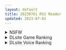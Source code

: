 ```yaml
---
layout: default
title: 20230701 RSS Reader
updated: 2023-07-01
---
```


<details class='content-parent'>
<summary>
NSFW
</summary>
<details class='content-child'>
<summary>
<span class='rss-title'> [MMD] 18.Ahegao-Mona (by Forget Skyrim) </span> <a class='rss-link' href='https://gmgard.com/gm122880' target='_blank'>&nbsp;</a>
<div class='rss-published'> 🕛 20230630 16:02:56</div>
</summary>
<img src="https://iili.io/HiTf7Tl.gif" /><br /><p>阿姨更新了 这件事炸裂程度完全不亚于乌兹加入edg&nbsp;</p>
</details>
<details class='content-child'>
<summary>
<span class='rss-title'> [RJ01062124][ちょいや]たたかう!!催眠学園[完成記念セールワンコイン♪] </span> <a class='rss-link' href='https://gmgard.com/gm122878' target='_blank'>&nbsp;</a>
<div class='rss-published'> 🕛 20230630 14:14:14</div>
</summary>
<img src="https://static.gmgard.us/Images/upload/15047302214146956.jpg" /><br /><p>手动催眠的小游戏。成功了就能艹到诱人的奶牛娘。考验手速、专注力、以及节奏感。</p>
</details>
<details class='content-child'>
<summary>
<span class='rss-title'> [230628][guilty]虜ノ誓~仲間のために身体を賭ける処女の仁義~ </span> <a class='rss-link' href='https://gmgard.com/gm122877' target='_blank'>&nbsp;</a>
<div class='rss-published'> 🕛 20230630 14:12:46</div>
</summary>
<img src="https://static.gmgard.us/Images/upload/90291302022457510.jpg" /><br /><p>故事简介
乙部静果是前任乙部组组长的独生女。
她继承了先父的位置成为了组长。
组织在前任组长时期进行了重大转型，开始从事当地的便利屋业务，静果也继承了这一转变，与邻近居民保持着良好关系。
尽管不可否认在学校等地还是有点格格不入，但静果还是有- -些可以信任的朋友。
负责保护她的青梅竹马刀塚冬子。
世界级魔术师的女儿，虽然是后辈但仍被尊称为魔术导师的巫希乃。
即使知道她是组长也能温柔以待的前辈高根迟</p>
</details>
<details class='content-child'>
<summary>
<span class='rss-title'> [230628][guilty]虜ノ誓~仲間のために身体を賭ける処女の仁義~ </span> <a class='rss-link' href='https://gmgard.com/gm122875' target='_blank'>&nbsp;</a>
<div class='rss-published'> 🕛 20230630 14:12:46</div>
</summary>
<img src="https://static.gmgard.us/Images/upload/90287302019285822.jpg" /><br /><p>故事简介
乙部静果是前任乙部组组长的独生女。
她继承了先父的位置成为了组长。
组织在前任组长时期进行了重大转型，开始从事当地的便利屋业务，静果也继承了这一转变，与邻近居民保持着良好关系。
尽管不可否认在学校等地还是有点格格不入，但静果还是有- -些可以信任的朋友。
负责保护她的青梅竹马刀塚冬子。
世界级魔术师的女儿，虽然是后辈但仍被尊称为魔术导师的巫希乃。
即使知道她是组长也能温柔以待的前辈高根迟</p>
</details>
<details class='content-child'>
<summary>
<span class='rss-title'> 【新汉化作品】[Lilith] 魔降ル夜ノ凜 汉化硬盘版[絮足瑞林个人汉化][661MB][BDOD] </span> <a class='rss-link' href='https://www.east-plus.net/read.php?tid=1870135' target='_blank'>&nbsp;</a>
<div class='rss-published'> 🕛 20230630 13:33:07</div>
</summary>
<img src='https://img.imoutomoe.net/\images/2023/06/30/042118e2ea1f8217a.jpg'/>
<img src='https://img.imoutomoe.net/\images/2023/06/30/68227_ISeSS.jpg'/>
<img src='https://img.imoutomoe.net/\images/2023/06/30/large.jpg'/>
魔降ル夜ノ凜
社团名    Lilith [リリス] 
贩卖日 2013 ..
</details>
<details class='content-child'>
<summary>
<span class='rss-title'> [无修正][未知字幕组][ピンクパイナップル] パレード・パレード 1+2 </span> <a class='rss-link' href='https://gmgard.com/gm122876' target='_blank'>&nbsp;</a>
<div class='rss-published'> 🕛 20230630 12:19:43</div>
</summary>
<img src="https://iili.io/HizDw4S.gif" /><br /><p>97年的扶她动画 新人偶像跟经纪人之间的故事以及经纪人之前经历的故事</p>
</details>
<details class='content-child'>
<summary>
<span class='rss-title'> 琉璃神社壁纸包 2023年6月号 </span> <a class='rss-link' href='https://www.hacg.sbs/wp/96706.html' target='_blank'>&nbsp;</a>
<div class='rss-published'> 🕛 20230630 09:13:48</div>
</summary>
https://music.163.com/song/media/outer/u &#8230; <a href="https://www.hacg.sbs/wp/96706.html">继续阅读 <span class="meta-nav">&#8594;</span></a>
</details>
<details class='content-child'>
<summary>
<span class='rss-title'> 【新汉化作品】[暁WORKS] るいは智を呼ぶ / 智以泪聚 V1.1全语音汉化硬盘版[r514783个人汉化][3.9G][BDOD] </span> <a class='rss-link' href='https://www.east-plus.net/read.php?tid=1869765' target='_blank'>&nbsp;</a>
<div class='rss-published'> 🕛 20230630 08:01:41</div>
</summary>
<img src='https://img.imoutomoe.net/\images/2023/06/30/1125f5d3617054b65.jpg'/>
<img src='https://img.imoutomoe.net/\images/2023/06/30/2bc67c96cf610966b.jpg'/>
ブランド： 暁WORKS （このブランドの作品一覧）  
定価： ￥8,800 (税込￥9,504)
発売日： 2008/06/26  
 ..
</details>

</details>
<details class='content-parent'>
<summary>
DLsite Game Ranking
</summary>
<details class='content-child'>
<summary>
<span class='rss-title'> 穢神楽～Aikagura～ [アンホリクリエイション] </span> <a class='rss-link' href='https://www.dlsite.com/maniax/work/=/product_id/RJ01064183.html' target='_blank'>&nbsp;</a>
<div class='rss-published'> 🕛 20230701 13:10:16</div>
</summary>
<img src ="http://img.dlsite.jp/modpub/images2/work/doujin/RJ01065000/RJ01064183_img_main.jpg"/><br/>巫女風の退魔師があやかしの巣窟に挑む!負けたら凌辱!本格的横スクロール和風剣戟アクションゲーム!
</details>
<details class='content-child'>
<summary>
<span class='rss-title'> 護身術道場 秘密のNTRレッスン [WAKUWAKU] </span> <a class='rss-link' href='https://www.dlsite.com/maniax/work/=/product_id/RJ01053661.html' target='_blank'>&nbsp;</a>
<div class='rss-published'> 🕛 20230701 13:10:16</div>
</summary>
<img src ="http://img.dlsite.jp/modpub/images2/work/doujin/RJ01054000/RJ01053661_img_main.jpg"/><br/>これはシミュレーション系のエロゲーで、ユーモアな要素が盛り込まれています。
</details>
<details class='content-child'>
<summary>
<span class='rss-title'> セイントギアフォース [メタモルフォーゼ] </span> <a class='rss-link' href='https://www.dlsite.com/maniax/work/=/product_id/RJ01002988.html' target='_blank'>&nbsp;</a>
<div class='rss-published'> 🕛 20230701 13:10:16</div>
</summary>
<img src ="http://img.dlsite.jp/modpub/images2/work/doujin/RJ01003000/RJ01002988_img_main.jpg"/><br/>闘中にセクハラされて犯される!戦闘エロ特化RPG!!
</details>
<details class='content-child'>
<summary>
<span class='rss-title'> Handyman Legend ハンディマン・レジェンド [超真剣Studio] </span> <a class='rss-link' href='https://www.dlsite.com/maniax/work/=/product_id/RJ01036146.html' target='_blank'>&nbsp;</a>
<div class='rss-published'> 🕛 20230701 13:10:16</div>
</summary>
<img src ="http://img.dlsite.jp/modpub/images2/work/doujin/RJ01037000/RJ01036146_img_main.jpg"/><br/>君はスマートフォンアプリで案件を受注しているハンディマンです。 お客様の家にある様々な問題を解決し、時には他の問題も「解決」してあげる...
</details>
<details class='content-child'>
<summary>
<span class='rss-title'> 満車率300% 弐:Append.1 保母さん連結ぱっち [ベルゼブブ] </span> <a class='rss-link' href='https://www.dlsite.com/maniax/work/=/product_id/RJ01026164.html' target='_blank'>&nbsp;</a>
<div class='rss-published'> 🕛 20230701 13:10:16</div>
</summary>
<img src ="http://img.dlsite.jp/modpub/images2/work/doujin/RJ01027000/RJ01026164_img_main.jpg"/><br/>満車率300%弐のアップグレードデータです。
</details>
<details class='content-child'>
<summary>
<span class='rss-title'> ネジ込みシミュレーターVol5 -巨乳のヤギ娘ちゃんを宙吊りにしておっぱいばるんばるんさせながらめちゃくちゃセックスするお触りゲーム-【性器拡張・ガチセックス】 [やぶから堂] </span> <a class='rss-link' href='https://www.dlsite.com/maniax/work/=/product_id/RJ404239.html' target='_blank'>&nbsp;</a>
<div class='rss-published'> 🕛 20230701 13:10:16</div>
</summary>
<img src ="http://img.dlsite.jp/modpub/images2/work/doujin/RJ405000/RJ404239_img_main.jpg"/><br/>Live2Dでぬるぬる動く巨乳のヤギ娘ちゃんを宙吊りにしてバックからガンガン突き上げるオナホシミュレーター。マウス操作と完全連動!挿入にあわせておっぱいがばるんばるん動きます! 多彩なパーツ切り替えや人体改造設定によりお好みの姿でずぽずぽ可能。搾乳、性器拡張、性器ピアス、オナホ化、時間停止など特殊性癖を満たすシチュエーションを満載。
</details>
<details class='content-child'>
<summary>
<span class='rss-title'> UnHolY ToRturErアップデートパッチ「淫獄からの脱出」 [アンホリクリエイション] </span> <a class='rss-link' href='https://www.dlsite.com/maniax/work/=/product_id/RJ285072.html' target='_blank'>&nbsp;</a>
<div class='rss-published'> 🕛 20230701 13:10:16</div>
</summary>
<img src ="http://img.dlsite.jp/modpub/images2/work/doujin/RJ286000/RJ285072_img_main.jpg"/><br/>ミニゲーム「淫獄からの脱出」や調教シチュエーションを追加した「UnHolY ToRturEr」のアップデートパッチファイルです。
</details>
<details class='content-child'>
<summary>
<span class='rss-title'> 満車率300% 弐 [ベルゼブブ] </span> <a class='rss-link' href='https://www.dlsite.com/maniax/work/=/product_id/RJ01021115.html' target='_blank'>&nbsp;</a>
<div class='rss-published'> 🕛 20230701 13:10:16</div>
</summary>
<img src ="http://img.dlsite.jp/modpub/images2/work/doujin/RJ01022000/RJ01021115_img_main.jpg"/><br/>満車率300%の楽園へ再びようこそ
</details>
<details class='content-child'>
<summary>
<span class='rss-title'> UnHolY ToRturEr [アンホリクリエイション] </span> <a class='rss-link' href='https://www.dlsite.com/maniax/work/=/product_id/RJ260744.html' target='_blank'>&nbsp;</a>
<div class='rss-published'> 🕛 20230701 13:10:16</div>
</summary>
<img src ="http://img.dlsite.jp/modpub/images2/work/doujin/RJ261000/RJ260744_img_main.jpg"/><br/>None
</details>
<details class='content-child'>
<summary>
<span class='rss-title'> Drain Mansion [Kredyn] </span> <a class='rss-link' href='https://www.dlsite.com/maniax/work/=/product_id/RJ01045937.html' target='_blank'>&nbsp;</a>
<div class='rss-published'> 🕛 20230701 13:10:16</div>
</summary>
<img src ="http://img.dlsite.jp/modpub/images2/work/doujin/RJ01046000/RJ01045937_img_main.jpg"/><br/>目を覚ますと見知らぬ屋敷の中にいた。記憶があいまいでどうやってここに入ったのか記憶にない。目的は屋敷から脱出し、家まで無事に帰ることだ。だが屋敷から逃がさぬ為の罠と屋敷に住まう淫魔たちが邪魔をする。無事に逃げられるか?それとも肉の快楽に負けてしまうのか?
</details>

</details>
<details class='content-parent'>
<summary>
DLsite Voice Ranking
</summary>
<details class='content-child'>
<summary>
<span class='rss-title'> 亲爱小○症候群 ~我的魅魔姐姐会在被褥里为我做任何事~ [青春×フェティシズム] </span> <a class='rss-link' href='https://www.dlsite.com/maniax/work/=/product_id/RJ01068246.html' target='_blank'>&nbsp;</a>
<div class='rss-published'> 🕛 20230701 13:10:19</div>
</summary>
<img src ="http://img.dlsite.jp/modpub/images2/work/doujin/RJ01069000/RJ01068246_img_main.jpg"/><br/>「姐姐今天早上也来照顾你了......」 最喜欢的青梅竹马变成了姐姐,并且其实是魅魔! ? 让平常很成熟,到了你身边就会控制不住发情的姐姐来好好~的照顾你吧♪
</details>
<details class='content-child'>
<summary>
<span class='rss-title'> 【低音オホ声】ズボラな褐色エルフ♀とイチャらぶ交尾しまくる日常。 [桃色みんと] </span> <a class='rss-link' href='https://www.dlsite.com/maniax/work/=/product_id/RJ01065724.html' target='_blank'>&nbsp;</a>
<div class='rss-published'> 🕛 20230701 13:10:19</div>
</summary>
<img src ="http://img.dlsite.jp/modpub/images2/work/doujin/RJ01066000/RJ01065724_img_main.jpg"/><br/>【ちょっと俺を好き過ぎる褐色エルフとの同棲性活】ある日の残業帰り、褐色エルフがそこに文字通り”落ちて”いた。「いいよ…?俺とまんこしたいんだろ?」暗く冷たい部屋に宿る温もり。下品でズボラな褐色エルフ♀との同居生活が、いま始まる…。
</details>
<details class='content-child'>
<summary>
<span class='rss-title'> 【簡体字版】義理あね。 [つばめいと] </span> <a class='rss-link' href='https://www.dlsite.com/maniax/work/=/product_id/RJ01066223.html' target='_blank'>&nbsp;</a>
<div class='rss-published'> 🕛 20230701 13:10:19</div>
</summary>
<img src ="http://img.dlsite.jp/modpub/images2/work/doujin/RJ01067000/RJ01066223_img_main.jpg"/><br/>親の再婚でできた義理のお姉ちゃんにオナニーを見られてしまった日から…えっちな事をされて、可愛がられて…普段は優しいのにえっちの時は強引な【せいなお義姉ちゃん】に童貞を奪われてしまいます。両親が居るのにお風呂でもトイレでも部屋でも…そして両親の帰りが遅い日にはリビングでも。逆転一切なしのガン攻めで手コキ、フェラ、乳首攻め、耳舐め、足コキ、焦らされて辱められて、お仕置きされて…
</details>
<details class='content-child'>
<summary>
<span class='rss-title'> いつも余裕たっぷりの井上先輩は、実はアナルがクソ弱い [DLsite × AliosArvin] </span> <a class='rss-link' href='https://www.dlsite.com/maniax/work/=/product_id/RJ01053787.html' target='_blank'>&nbsp;</a>
<div class='rss-published'> 🕛 20230701 13:10:19</div>
</summary>
<img src ="http://img.dlsite.jp/modpub/images2/work/doujin/RJ01054000/RJ01053787_img_main.jpg"/><br/>ところどころSっぽいアリス先輩ですが、 とある間違いから、あなたの前で、あなた以外誰にも見せたことのない『弱点』を晒してしまい――!?
</details>
<details class='content-child'>
<summary>
<span class='rss-title'> 親愛小○症候群 ~我的魅魔姐姐會在被褥里為我做任何事~ [青春×フェティシズム] </span> <a class='rss-link' href='https://www.dlsite.com/maniax/work/=/product_id/RJ01068250.html' target='_blank'>&nbsp;</a>
<div class='rss-published'> 🕛 20230701 13:10:19</div>
</summary>
<img src ="http://img.dlsite.jp/modpub/images2/work/doujin/RJ01069000/RJ01068250_img_main.jpg"/><br/>「姐姐今天早上也來照顧你了......」 最喜歡的青梅竹馬變成了姐姐,並且其實是魅魔! ? 讓平常很成熟,到了你身邊就會控制不住發情的姐姐來好好~的照顧你吧♪
</details>
<details class='content-child'>
<summary>
<span class='rss-title'> 讓同居人塔芭絲可溺愛你一番 [Mirolive] </span> <a class='rss-link' href='https://www.dlsite.com/maniax/work/=/product_id/RJ01047019.html' target='_blank'>&nbsp;</a>
<div class='rss-published'> 🕛 20230701 13:10:19</div>
</summary>
<img src ="http://img.dlsite.jp/modpub/images2/work/doujin/RJ01048000/RJ01047019_img_main.jpg"/><br/>明明與TAKO同居了,卻因為工作時間錯開不能好好貼貼。某天TAKO見你回家疲憊的的模樣,終於決定把工作排開,空出時間好好寵你一番。
</details>
<details class='content-child'>
<summary>
<span class='rss-title'> 坊ちゃまに寝取られ堕ちる人妻メイド [スイカ熟成保証委員会] </span> <a class='rss-link' href='https://www.dlsite.com/maniax/work/=/product_id/RJ378488.html' target='_blank'>&nbsp;</a>
<div class='rss-published'> 🕛 20230701 13:10:19</div>
</summary>
<img src ="http://img.dlsite.jp/modpub/images2/work/doujin/RJ379000/RJ378488_img_main.jpg"/><br/>無知を装い坊ちゃまが夫を想う一途な人妻メイドを、騙して、ハメて、薬漬けで調教する.
</details>
<details class='content-child'>
<summary>
<span class='rss-title'> 気になるあの子を、常識改変で肉奴隷に堕とす [スイカ熟成保証委員会] </span> <a class='rss-link' href='https://www.dlsite.com/maniax/work/=/product_id/RJ438225.html' target='_blank'>&nbsp;</a>
<div class='rss-published'> 🕛 20230701 13:10:19</div>
</summary>
<img src ="http://img.dlsite.jp/modpub/images2/work/doujin/RJ439000/RJ438225_img_main.jpg"/><br/>無表情クールな美少女JKを、常識改変で肉奴隷に堕とします
</details>
<details class='content-child'>
<summary>
<span class='rss-title'> LV99→LV0 王女様に全てを奪われた勇者 [Cream Pan] </span> <a class='rss-link' href='https://www.dlsite.com/maniax/work/=/product_id/RJ01034675.html' target='_blank'>&nbsp;</a>
<div class='rss-published'> 🕛 20230701 13:10:19</div>
</summary>
<img src ="http://img.dlsite.jp/modpub/images2/work/doujin/RJ01035000/RJ01034675_img_main.jpg"/><br/>待っているのが破滅だと知りながら、なすすべもなく、 レベル、尊厳、誇り、すべてを失っていく… とても理不尽な黒い物語。悪い女性にいじめられたり、弄ばれたりするのが好きな方にオススメです。
</details>
<details class='content-child'>
<summary>
<span class='rss-title'> 【寸止調教】學姊陪你玩玩具!【中文音聲】 [Bedtime Story 被談聲聆] </span> <a class='rss-link' href='https://www.dlsite.com/maniax/work/=/product_id/RJ01066265.html' target='_blank'>&nbsp;</a>
<div class='rss-published'> 🕛 20230701 13:10:19</div>
</summary>
<img src ="http://img.dlsite.jp/modpub/images2/work/doujin/RJ01067000/RJ01066265_img_main.jpg"/><br/>學姊在因緣際會下發現你會買各式各樣成人玩具的秘密,本來擔心她會說出去,沒想到她竟然答應保密,只是同時,她也與你立下一項「約定」……
</details>

</details>
